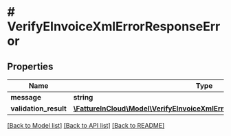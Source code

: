 # # VerifyEInvoiceXmlErrorResponseError

## Properties

Name | Type | Description | Notes
------------ | ------------- | ------------- | -------------
**message** | **string** |  | [optional]
**validation_result** | [**\FattureInCloud\Model\VerifyEInvoiceXmlErrorResponseErrorValidationResult**](VerifyEInvoiceXmlErrorResponseErrorValidationResult.md) |  | [optional]

[[Back to Model list]](../../README.md#models) [[Back to API list]](../../README.md#endpoints) [[Back to README]](../../README.md)
